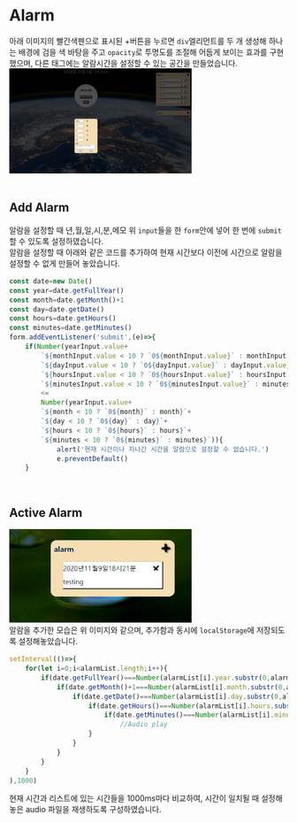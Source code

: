 # Alarm
아래 이미지의 빨간색펜으로 표시된 +버튼을 누르면 `div`엘리먼트를 두 개 생성해 하나는 배경에 검을 색 바탕을 주고 `opacity`로 투명도를 조절해 어둡게 보이는 효과를 구현했으며, 다른 태그에는 알람시간을 설정할 수 있는 공간을 만들었습니다.  
<img src="./readmeImages/5.PNG" width="330px">  
<br>

## Add Alarm
알람을 설정할 때 년,월,일,시,분,메모 위 `input`들을 한 `form`안에 넣어 한 번에 `submit`할 수 있도록 설정하였습니다.  
알람을 설정할 때 아래와 같은 코드를 추가하여 현재 시간보다 이전에 시간으로 알람을 설정할 수 없게 만들어 놓았습니다.
```js
const date=new Date()
const year=date.getFullYear()
const month=date.getMonth()+1
const day=date.getDate()
const hours=date.getHours()
const minutes=date.getMinutes()
form.addEventListener('submit',(e)=>{
    if(Number(yearInput.value+
        `${monthInput.value < 10 ? `0${monthInput.value}` : monthInput.value}`+
        `${dayInput.value < 10 ? `0${dayInput.value}` : dayInput.value}`+
        `${hoursInput.value < 10 ? `0${hoursInput.value}` : hoursInput.value}`+
        `${minutesInput.value < 10 ? `0${minutesInput.value}` : minutesInput.value}`)
        <=
        Number(yearInput.value+
        `${month < 10 ? `0${month}` : month}`+
        `${day < 10 ? `0${day}` : day}`+
        `${hours < 10 ? `0${hours}` : hours}`+
        `${minutes < 10 ? `0${minutes}` : minutes}`)){
            alert('현재 시간이나 지나간 시간을 알람으로 설정할 수 없습니다.')
            e.preventDefault()
    }
```  
<br>

## Active Alarm
<img src="./readmeImages/6.PNG" width="330px"><br>
알람을 추가한 모습은 위 이미지와 같으며, 추가함과 동시에 `localStorage`에 저장되도록 설정해놓았습니다.

```js
setInterval(()=>{
    for(let i=0;i<alarmList.length;i++){
        if(date.getFullYear()===Number(alarmList[i].year.substr(0,alarmList[i].year.length-1))){
            if(date.getMonth()+1===Number(alarmList[i].month.substr(0,alarmList[i].month.length-1))){
                if(date.getDate()===Number(alarmList[i].day.substr(0,alarmList[i].day.length-1))){
                    if(date.getHours()===Number(alarmList[i].hours.substr(0,alarmList[i].hours.length-1))){
                        if(date.getMinutes()===Number(alarmList[i].minutes.substr(0,alarmList[i].minutes.length-1))){
                            //Audio play
                    }
                }
            }
        }
    }
),1000)
```
현재 시간과 리스트에 있는 시간들을 1000ms마다 비교하여, 시간이 일치될 때 설정해 놓은 audio 파일을 재생하도록 구성하였습니다.
